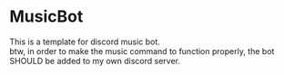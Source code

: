 # MusicBot  

This is a template for discord music bot.  
btw, in order to make the music command to function properly, the bot SHOULD be added to my own discord server.
